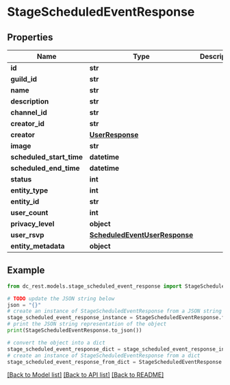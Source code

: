 # StageScheduledEventResponse


## Properties

Name | Type | Description | Notes
------------ | ------------- | ------------- | -------------
**id** | **str** |  | 
**guild_id** | **str** |  | 
**name** | **str** |  | 
**description** | **str** |  | [optional] 
**channel_id** | **str** |  | [optional] 
**creator_id** | **str** |  | [optional] 
**creator** | [**UserResponse**](UserResponse.md) |  | [optional] 
**image** | **str** |  | [optional] 
**scheduled_start_time** | **datetime** |  | 
**scheduled_end_time** | **datetime** |  | [optional] 
**status** | **int** |  | 
**entity_type** | **int** |  | 
**entity_id** | **str** |  | [optional] 
**user_count** | **int** |  | [optional] 
**privacy_level** | **object** |  | 
**user_rsvp** | [**ScheduledEventUserResponse**](ScheduledEventUserResponse.md) |  | [optional] 
**entity_metadata** | **object** |  | [optional] 

## Example

```python
from dc_rest.models.stage_scheduled_event_response import StageScheduledEventResponse

# TODO update the JSON string below
json = "{}"
# create an instance of StageScheduledEventResponse from a JSON string
stage_scheduled_event_response_instance = StageScheduledEventResponse.from_json(json)
# print the JSON string representation of the object
print(StageScheduledEventResponse.to_json())

# convert the object into a dict
stage_scheduled_event_response_dict = stage_scheduled_event_response_instance.to_dict()
# create an instance of StageScheduledEventResponse from a dict
stage_scheduled_event_response_from_dict = StageScheduledEventResponse.from_dict(stage_scheduled_event_response_dict)
```
[[Back to Model list]](../README.md#documentation-for-models) [[Back to API list]](../README.md#documentation-for-api-endpoints) [[Back to README]](../README.md)


